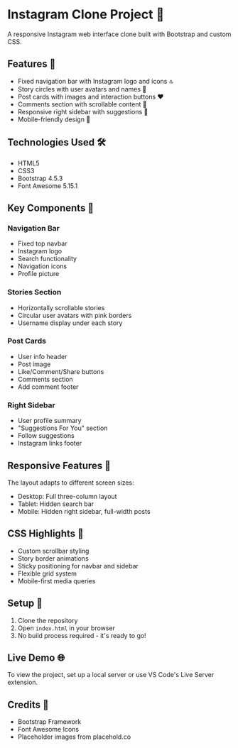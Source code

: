 # Instagram Clone Project 🌟

A responsive Instagram web interface clone built with Bootstrap and custom CSS.

## Features 📱

* Fixed navigation bar with Instagram logo and icons 🔝
* Story circles with user avatars and names 📸
* Post cards with images and interaction buttons ❤️
* Comments section with scrollable content 💭
* Responsive right sidebar with suggestions 👥
* Mobile-friendly design 📱

## Technologies Used 🛠

* HTML5
* CSS3
* Bootstrap 4.5.3
* Font Awesome 5.15.1

## Key Components 🔑

### Navigation Bar
- Fixed top navbar
- Instagram logo
- Search functionality 
- Navigation icons
- Profile picture

### Stories Section
- Horizontally scrollable stories
- Circular user avatars with pink borders
- Username display under each story

### Post Cards
- User info header
- Post image
- Like/Comment/Share buttons
- Comments section
- Add comment footer

### Right Sidebar
- User profile summary
- "Suggestions For You" section
- Follow suggestions
- Instagram links footer

## Responsive Features 📱

The layout adapts to different screen sizes:
- Desktop: Full three-column layout
- Tablet: Hidden search bar
- Mobile: Hidden right sidebar, full-width posts

## CSS Highlights 💄

- Custom scrollbar styling
- Story border animations
- Sticky positioning for navbar and sidebar
- Flexible grid system
- Mobile-first media queries

## Setup 🚀

1. Clone the repository
2. Open `index.html` in your browser
3. No build process required - it's ready to go!

## Live Demo 🌐

To view the project, set up a local server or use VS Code's Live Server extension.

## Credits 🙏

- Bootstrap Framework
- Font Awesome Icons
- Placeholder images from placehold.co